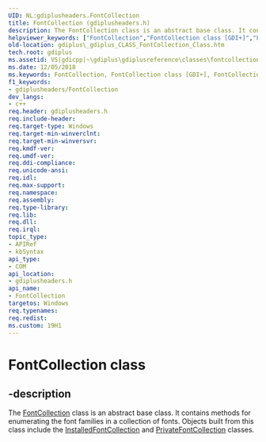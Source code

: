 ```yaml
---
UID: NL:gdiplusheaders.FontCollection
title: FontCollection (gdiplusheaders.h)
description: The FontCollection class is an abstract base class. It contains methods for enumerating the font families in a collection of fonts. Objects built from this class include the InstalledFontCollection and PrivateFontCollection classes.
helpviewer_keywords: ["FontCollection","FontCollection class [GDI+]","FontCollection class [GDI+]","described","_gdiplus_CLASS_FontCollection_Class","gdiplus._gdiplus_CLASS_FontCollection_Class","gdiplusheaders/FontCollection"]
old-location: gdiplus\_gdiplus_CLASS_FontCollection_Class.htm
tech.root: gdiplus
ms.assetid: VS|gdicpp|~\gdiplus\gdiplusreference\classes\fontcollection.htm
ms.date: 12/05/2018
ms.keywords: FontCollection, FontCollection class [GDI+], FontCollection class [GDI+],described, _gdiplus_CLASS_FontCollection_Class, gdiplus._gdiplus_CLASS_FontCollection_Class, gdiplusheaders/FontCollection
f1_keywords:
- gdiplusheaders/FontCollection
dev_langs:
- c++
req.header: gdiplusheaders.h
req.include-header: 
req.target-type: Windows
req.target-min-winverclnt: 
req.target-min-winversvr: 
req.kmdf-ver: 
req.umdf-ver: 
req.ddi-compliance: 
req.unicode-ansi: 
req.idl: 
req.max-support: 
req.namespace: 
req.assembly: 
req.type-library: 
req.lib: 
req.dll: 
req.irql: 
topic_type:
- APIRef
- kbSyntax
api_type:
- COM
api_location:
- gdiplusheaders.h
api_name:
- FontCollection
targetos: Windows
req.typenames: 
req.redist: 
ms.custom: 19H1
---
```


# FontCollection class


## -description


The <a href="https://docs.microsoft.com/windows/desktop/api/gdiplusheaders/nf-gdiplusheaders-fontcollection-fontcollection(constfontcollection_)">FontCollection</a> class is an abstract base class. It contains methods for enumerating the font families in a collection of fonts. Objects built from this class include the 
			<a href="https://docs.microsoft.com/windows/desktop/api/gdiplusheaders/nl-gdiplusheaders-installedfontcollection">InstalledFontCollection</a> and 
			<a href="https://docs.microsoft.com/windows/desktop/api/gdiplusheaders/nl-gdiplusheaders-privatefontcollection">PrivateFontCollection</a> classes.

